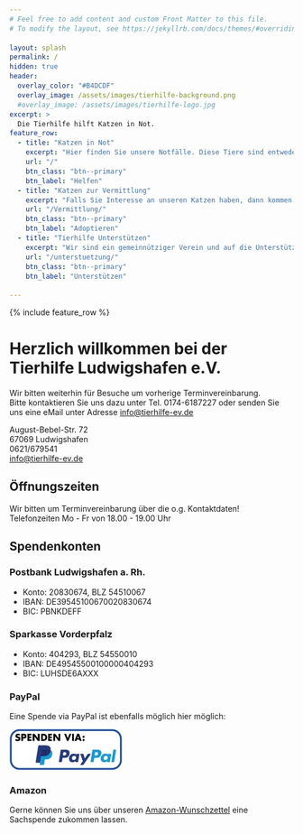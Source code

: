 ```yaml
---
# Feel free to add content and custom Front Matter to this file.
# To modify the layout, see https://jekyllrb.com/docs/themes/#overriding-theme-defaults

layout: splash
permalink: /
hidden: true
header:
  overlay_color: "#B4DCDF"
  overlay_image: /assets/images/tierhilfe-background.png
  #overlay_image: /assets/images/tierhilfe-logo.jpg
excerpt: >
  Die Tierhilfe hilft Katzen in Not.
feature_row:
  - title: "Katzen in Not"
    excerpt: "Hier finden Sie unsere Notfälle. Diese Tiere sind entweder wegen ihrer Behinderung, ihres Alters oder einer Krankheit schwer vermittelbar."
    url: "/"
    btn_class: "btn--primary"
    btn_label: "Helfen"
  - title: "Katzen zur Vermittlung"
    excerpt: "Falls Sie Interesse an unseren Katzen haben, dann kommen Sie uns bitte besuchen. Die Vermittlung ist während der [Öffnungszeiten](/kontakt/) und nach Vereinbarung möglich."
    url: "/Vermittlung/"
    btn_class: "btn--primary"
    btn_label: "Adoptieren"
  - title: "Tierhilfe Unterstützen"
    excerpt: "Wir sind ein gemeinnütziger Verein und auf die Unterstützung von unseren ehrenamtlichen Helfern und von Spendern angewiesen"
    url: "/unterstuetzung/"
    btn_class: "btn--primary"
    btn_label: "Unterstützen"

---
```


{% include feature_row %}

 
# Herzlich willkommen bei der Tierhilfe Ludwigshafen e.V.

Wir bitten weiterhin für Besuche um vorherige Terminvereinbarung.  
Bitte kontaktieren Sie uns dazu unter Tel. 0174-6187227 oder senden Sie uns eine eMail unter Adresse info@tierhilfe-ev.de

 	   	 	   	 
August-Bebel-Str. 72  
67069 Ludwigshafen  
0621/679541  
<info@tierhilfe-ev.de>

 	
## Öffnungszeiten

Wir bitten um Terminvereinbarung über die o.g. Kontaktdaten!  
Telefonzeiten Mo - Fr von 18.00 - 19.00 Uhr

## Spendenkonten

### Postbank Ludwigshafen a. Rh.
- Konto: 20830674, BLZ 54510067
- IBAN: DE39545100670020830674
- BIC: PBNKDEFF	 	

### Sparkasse Vorderpfalz
- Konto: 404293, BLZ 54550010
- IBAN: DE49545500100000404293
- BIC: LUHSDE6AXXX

### PayPal
Eine Spende via PayPal ist ebenfalls möglich hier möglich:

[![PayPal](/assets/images/paypal.jpeg)](https://paypal.me/TierhilfeLU?locale.x=de_DE) 

 
### Amazon
Gerne können Sie uns über unseren [Amazon-Wunschzettel](http://www.amazon.de/gp/registry/wishlist/3TF00SWYYMYR6) eine Sachspende zukommen lassen.